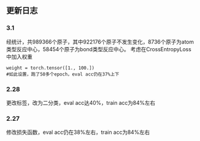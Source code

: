 

## 更新日志
### 3.1
经统计，共989366个原子，其中922176个原子不发生变化，8736个原子为atom类型反应中心，58454个原子为bond类型反应中心。
考虑在CrossEntropyLoss中加入权重
```
weight = torch.tensor([1., 100.]) 
#如此设置，跑了50多个epoch，eval acc仍在37%上下
```

### 2.28
更改标签，改为二分类，eval acc达40%，train acc为84%左右

### 2.27
修改损失函数，eval acc仍在38%左右，train acc为84%左右

